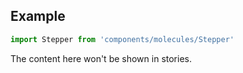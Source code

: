 <!-- # Stepper :

Application Stepper.

<!-- Brief summary of what the component is, and what it's for. -->

<!-- STORY -->

## Example

```js
import Stepper from 'components/molecules/Stepper'
```

<!-- SOURCE -->

<!-- STORY_SOURCE -->

<!-- STORY HIDE START -->

The content here won't be shown in stories.

<!-- STORY HIDE END -->

<!-- PROPS -->

